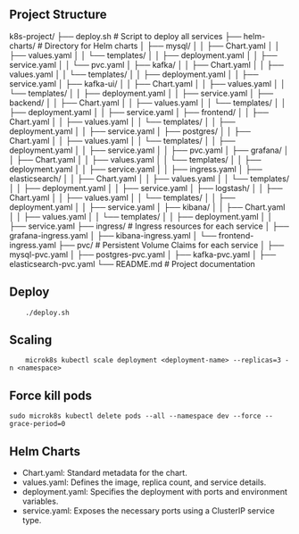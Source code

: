 ## Project Structure

k8s-project/
├── deploy.sh                       # Script to deploy all services
├── helm-charts/                    # Directory for Helm charts
│   ├── mysql/
│   │   ├── Chart.yaml
│   │   ├── values.yaml
│   │   └── templates/
│   │       ├── deployment.yaml
│   │       ├── service.yaml
│   │       └── pvc.yaml
│   ├── kafka/
│   │   ├── Chart.yaml
│   │   ├── values.yaml
│   │   └── templates/
│   │       ├── deployment.yaml
│   │       ├── service.yaml
│   ├── kafka-ui/
│   │   ├── Chart.yaml
│   │   ├── values.yaml
│   │   └── templates/
│   │       ├── deployment.yaml
│   │       ├── service.yaml
│   ├── backend/
│   │   ├── Chart.yaml
│   │   ├── values.yaml
│   │   └── templates/
│   │       ├── deployment.yaml
│   │       ├── service.yaml
│   ├── frontend/
│   │   ├── Chart.yaml
│   │   ├── values.yaml
│   │   └── templates/
│   │       ├── deployment.yaml
│   │       ├── service.yaml
│   ├── postgres/
│   │   ├── Chart.yaml
│   │   ├── values.yaml
│   │   └── templates/
│   │       ├── deployment.yaml
│   │       ├── service.yaml
│   │       ├── pvc.yaml
│   ├── grafana/
│   │   ├── Chart.yaml
│   │   ├── values.yaml
│   │   └── templates/
│   │       ├── deployment.yaml
│   │       ├── service.yaml
│   │       ├── ingress.yaml
│   ├── elasticsearch/
│   │   ├── Chart.yaml
│   │   ├── values.yaml
│   │   └── templates/
│   │       ├── deployment.yaml
│   │       ├── service.yaml
│   ├── logstash/
│   │   ├── Chart.yaml
│   │   ├── values.yaml
│   │   └── templates/
│   │       ├── deployment.yaml
│   │       ├── service.yaml
│   ├── kibana/
│   │   ├── Chart.yaml
│   │   ├── values.yaml
│   │   └── templates/
│   │       ├── deployment.yaml
│   │       ├── service.yaml
├── ingress/                        # Ingress resources for each service
│   ├── grafana-ingress.yaml
│   ├── kibana-ingress.yaml
│   └── frontend-ingress.yaml
├── pvc/                            # Persistent Volume Claims for each service
│   ├── mysql-pvc.yaml
│   ├── postgres-pvc.yaml
│   ├── kafka-pvc.yaml
│   ├── elasticsearch-pvc.yaml
└── README.md                       # Project documentation

## Deploy

```code
	./deploy.sh
```

## Scaling

```code
	microk8s kubectl scale deployment <deployment-name> --replicas=3 -n <namespace>
```

## Force kill pods

```code
sudo microk8s kubectl delete pods --all --namespace dev --force --grace-period=0
```

## Helm Charts

- Chart.yaml: Standard metadata for the chart.
- values.yaml: Defines the image, replica count, and service details.
- deployment.yaml: Specifies the deployment with ports and environment variables.
- service.yaml: Exposes the necessary ports using a ClusterIP service type.